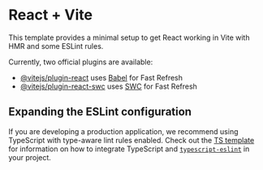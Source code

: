 # React + Vite

This template provides a minimal setup to get React working in Vite with HMR and some ESLint rules.

Currently, two official plugins are available:

- [@vitejs/plugin-react](https://github.com/vitejs/vite-plugin-react/blob/main/packages/plugin-react) uses [Babel](https://babeljs.io/) for Fast Refresh
- [@vitejs/plugin-react-swc](https://github.com/vitejs/vite-plugin-react/blob/main/packages/plugin-react-swc) uses [SWC](https://swc.rs/) for Fast Refresh

## Expanding the ESLint configuration

If you are developing a production application, we recommend using TypeScript with type-aware lint rules enabled. Check out the [TS template](https://github.com/vitejs/vite/tree/main/packages/create-vite/template-react-ts) for information on how to integrate TypeScript and [`typescript-eslint`](https://typescript-eslint.io) in your project.



<!-- This is the to explore on what commit we are standing  -->
<!-- Commits start from 1.0.0 -->
<!-- Ad then they will update in the order 1.0.1 -->
<!-- if the third one ends then the second order will update  1.1.0-->
<!-- if second is ends third will update 2.0.0 -->

<!-- making a new commit  -->
<!-- 1.0.1 -->
<!-- 1.0.2 -->
<!-- 1.0.3 -->
<!-- 1.0.4 -->
<!-- 1.0.5 -->
<!-- 1.0.6 -->
<!-- 1.0.7 -->






<!-- This thing i forgot to add i need to add this also  -->
<!-- 
// In your login function, send device info
const deviceFingerprint = {
    userAgent: navigator.userAgent,
    screen: `${screen.width}x${screen.height}`,
    timezone: Intl.DateTimeFormat().resolvedOptions().timeZone
};

const response = await apiConnector("POST", login, {
    email: email,
    password: pass,
    deviceInfo: deviceFingerprint
});

// Server validates device on each request -->


<!-- Rememebr when  the appis build like 100 percentage make the HttpOnly  true so that it can be blocked byt the atackers  -->